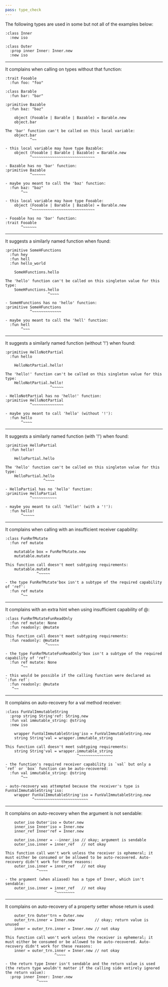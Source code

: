 ```yaml
---
pass: type_check
---
```


The following types are used in some but not all of the examples below:
```mare
:class Inner
  :new iso

:class Outer
  :prop inner Inner: Inner.new
  :new iso
```

---

It complains when calling on types without that function:

```mare
:trait Fooable
  :fun foo: "foo"

:class Barable
  :fun bar: "bar"

:primitive Bazable
  :fun baz: "baz"
```
```mare
    object (Fooable | Barable | Bazable) = Barable.new
    object.bar
```
```error
The 'bar' function can't be called on this local variable:
    object.bar
           ^~~

- this local variable may have type Bazable:
    object (Fooable | Barable | Bazable) = Barable.new
           ^~~~~~~~~~~~~~~~~~~~~~~~~~~~~

- Bazable has no 'bar' function:
:primitive Bazable
           ^~~~~~~

- maybe you meant to call the 'baz' function:
  :fun baz: "baz"
       ^~~

- this local variable may have type Fooable:
    object (Fooable | Barable | Bazable) = Barable.new
           ^~~~~~~~~~~~~~~~~~~~~~~~~~~~~

- Fooable has no 'bar' function:
:trait Fooable
       ^~~~~~~
```

---

It suggests a similarly named function when found:

```mare
:primitive SomeHFunctions
  :fun hey
  :fun hell
  :fun hello_world
```
```mare
    SomeHFunctions.hello
```
```error
The 'hello' function can't be called on this singleton value for this type:
    SomeHFunctions.hello
                   ^~~~~

- SomeHFunctions has no 'hello' function:
:primitive SomeHFunctions
           ^~~~~~~~~~~~~~

- maybe you meant to call the 'hell' function:
  :fun hell
       ^~~~
```

---

It suggests a similarly named function (without '!') when found:

```mare
:primitive HelloNotPartial
  :fun hello
```
```mare
    HelloNotPartial.hello!
```
```error
The 'hello!' function can't be called on this singleton value for this type:
    HelloNotPartial.hello!
                    ^~~~~~

- HelloNotPartial has no 'hello!' function:
:primitive HelloNotPartial
           ^~~~~~~~~~~~~~~

- maybe you meant to call 'hello' (without '!'):
  :fun hello
       ^~~~~
```

---

It suggests a similarly named function (with '!') when found:

```mare
:primitive HelloPartial
  :fun hello!
```
```mare
    HelloPartial.hello
```
```error
The 'hello' function can't be called on this singleton value for this type:
    HelloPartial.hello
                 ^~~~~

- HelloPartial has no 'hello' function:
:primitive HelloPartial
           ^~~~~~~~~~~~

- maybe you meant to call 'hello!' (with a '!'):
  :fun hello!
       ^~~~~~
```

---

It complains when calling with an insufficient receiver capability:

```mare
:class FunRefMutate
  :fun ref mutate
```
```mare
    mutatable box = FunRefMutate.new
    mutatable.mutate
```
```error
This function call doesn't meet subtyping requirements:
    mutatable.mutate
              ^~~~~~

- the type FunRefMutate'box isn't a subtype of the required capability of 'ref':
  :fun ref mutate
       ^~~
```

---

It complains with an extra hint when using insufficient capability of @:

```mare
:class FunRefMutateFunReadOnly
  :fun ref mutate: None
  :fun readonly: @mutate
```
```error
This function call doesn't meet subtyping requirements:
  :fun readonly: @mutate
                  ^~~~~~

- the type FunRefMutateFunReadOnly'box isn't a subtype of the required capability of 'ref':
  :fun ref mutate: None
       ^~~

- this would be possible if the calling function were declared as `:fun ref`:
  :fun readonly: @mutate
   ^~~
```

---

It complains on auto-recovery for a val method receiver:

```mare
:class FunValImmutableString
  :prop string String'ref: String.new
  :fun val immutable_string: @string
  :new iso
```
```mare
    wrapper FunValImmutableString'iso = FunValImmutableString.new
    string String'val = wrapper.immutable_string
```
```error
This function call doesn't meet subtyping requirements:
    string String'val = wrapper.immutable_string
                                ^~~~~~~~~~~~~~~~

- the function's required receiver capability is `val` but only a `ref` or `box` function can be auto-recovered:
  :fun val immutable_string: @string
       ^~~

- auto-recovery was attempted because the receiver's type is FunValImmutableString'iso:
    wrapper FunValImmutableString'iso = FunValImmutableString.new
            ^~~~~~~~~~~~~~~~~~~~~~~~~
```

---

It complains on auto-recovery when the argument is not sendable:

```mare
    outer_iso Outer'iso = Outer.new
    inner_iso Inner'iso = Inner.new
    inner_ref Inner'ref = Inner.new

    outer_iso.inner = --inner_iso // okay; argument is sendable
    outer_iso.inner = inner_ref   // not okay
```
```error
This function call won't work unless the receiver is ephemeral; it must either be consumed or be allowed to be auto-recovered. Auto-recovery didn't work for these reasons:
    outer_iso.inner = inner_ref   // not okay
              ^~~~~

- the argument (when aliased) has a type of Inner, which isn't sendable:
    outer_iso.inner = inner_ref   // not okay
                      ^~~~~~~~~
```

---

It complains on auto-recovery of a property setter whose return is used:

```mare
    outer_trn Outer'trn = Outer.new
    outer_trn.inner = Inner.new         // okay; return value is unused
    inner = outer_trn.inner = Inner.new // not okay
```
```error
This function call won't work unless the receiver is ephemeral; it must either be consumed or be allowed to be auto-recovered. Auto-recovery didn't work for these reasons:
    inner = outer_trn.inner = Inner.new // not okay
                      ^~~~~

- the return type Inner isn't sendable and the return value is used (the return type wouldn't matter if the calling side entirely ignored the return value):
  :prop inner Inner: Inner.new
              ^~~~~
```
